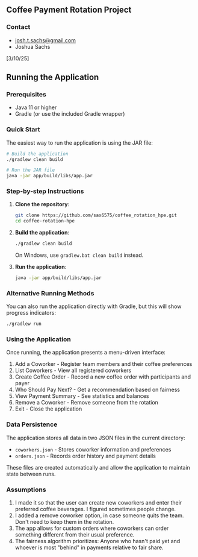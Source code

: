 ## Coffee Payment Rotation Project

### Contact

- josh.t.sachs@gmail.com
- Joshua Sachs

[3/10/25]

## Running the Application

### Prerequisites

- Java 11 or higher
- Gradle (or use the included Gradle wrapper)

### Quick Start

The easiest way to run the application is using the JAR file:

```bash
# Build the application
./gradlew clean build

# Run the JAR file
java -jar app/build/libs/app.jar
```

### Step-by-step Instructions

1. **Clone the repository**:
   ```bash
   git clone https://github.com/sax6575/coffee_rotation_hpe.git
   cd coffee-rotation-hpe
   ```

2. **Build the application**:
   ```bash
   ./gradlew clean build
   ```
   On Windows, use `gradlew.bat clean build` instead.

3. **Run the application**:
   ```bash
   java -jar app/build/libs/app.jar
   ```

### Alternative Running Methods

You can also run the application directly with Gradle, but this will show progress indicators:
```bash
./gradlew run
```

### Using the Application

Once running, the application presents a menu-driven interface:
1. Add a Coworker - Register team members and their coffee preferences
2. List Coworkers - View all registered coworkers
3. Create Coffee Order - Record a new coffee order with participants and payer
4. Who Should Pay Next? - Get a recommendation based on fairness
5. View Payment Summary - See statistics and balances
6. Remove a Coworker - Remove someone from the rotation
0. Exit - Close the application

### Data Persistence

The application stores all data in two JSON files in the current directory:
- `coworkers.json` - Stores coworker information and preferences
- `orders.json` - Records order history and payment details

These files are created automatically and allow the application to maintain state between runs.


### Assumptions

1. I made it so that the user can create new coworkers and enter their preferred coffee beverages. I figured sometimes people change. 
2. I added a remove coworker option, in case someone quits the team. Don't need to keep them in the rotation. 
3. The app allows for custom orders where coworkers can order something different from their usual preference. 
4. The fairness algorithm prioritizes: Anyone who hasn't paid yet and whoever is most "behind" in payments relative to fair share.
